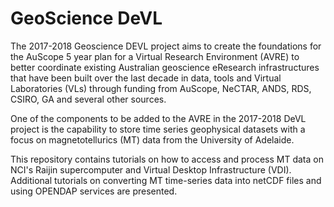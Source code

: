 # GeoScience DeVL

The 2017-2018 Geoscience DEVL project aims to create the foundations for the AuScope 5 year plan for a Virtual Research Environment (AVRE) to better coordinate existing Australian geoscience eResearch infrastructures that have been built over the last decade in data, tools and Virtual Laboratories (VLs) through funding from AuScope, NeCTAR, ANDS, RDS, CSIRO, GA and several other sources.

One of the components to be added to the AVRE in the 2017-2018 DeVL project is the capability to store time series geophysical datasets with a focus on magnetotellurics (MT) data from the University of Adelaide. 

This repository contains tutorials on how to access and process MT data on NCI's Raijin supercomputer and Virtual Desktop Infrastructure (VDI). Additional tutorials on converting MT time-series data into netCDF files and using OPENDAP services are presented.

